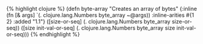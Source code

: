 {% highlight clojure %}
(defn byte-array
  "Creates an array of bytes"
  {:inline (fn [& args] `(. clojure.lang.Numbers byte_array ~@args))
   :inline-arities #{1 2}
   :added "1.1"}
  ([size-or-seq] (. clojure.lang.Numbers byte_array size-or-seq))
  ([size init-val-or-seq] (. clojure.lang.Numbers byte_array size init-val-or-seq)))
{% endhighlight %}
